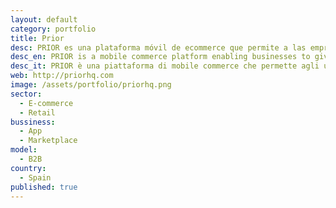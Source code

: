 ```yaml
---
layout: default
category: portfolio
title: Prior
desc: PRIOR es una plataforma móvil de ecommerce que permite a las empresas dar a sus usuarios la capacidad de comprar desde cualquier sitio. 
desc_en: PRIOR is a mobile commerce platform enabling businesses to give their customers the ability to buy from anywhere.
desc_it: PRIOR è una piattaforma di mobile commerce che permette agli utenti di prenotare e acquistare prima ancora di entrare nel negozio fisico, direttamente dall’app.
web: http://priorhq.com
image: /assets/portfolio/priorhq.png
sector: 
  - E-commerce
  - Retail
bussiness: 
  - App
  - Marketplace
model:
  - B2B
country: 
  - Spain
published: true
---
```

